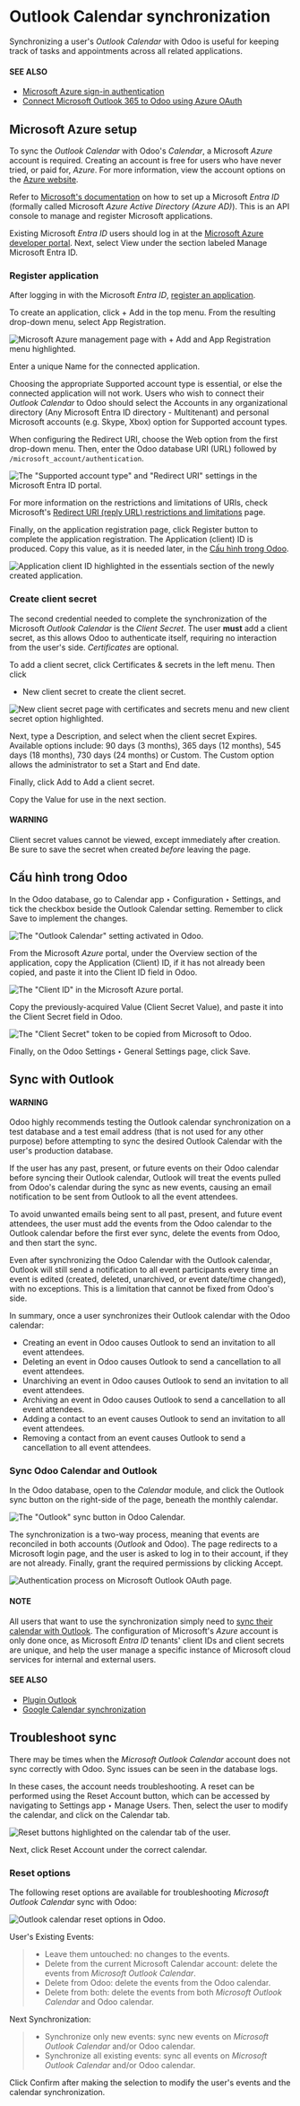 # Outlook Calendar synchronization

Synchronizing a user's *Outlook Calendar* with Odoo is useful for keeping track of tasks and
appointments across all related applications.

#### SEE ALSO
- [Microsoft Azure sign-in authentication](../../general/users/azure.md)
- [Connect Microsoft Outlook 365 to Odoo using Azure OAuth](../../general/email_communication/azure_oauth.md)

## Microsoft Azure setup

To sync the *Outlook Calendar* with Odoo's *Calendar*, a Microsoft *Azure* account is required.
Creating an account is free for users who have never tried, or paid for, *Azure*. For more
information, view the account options on the [Azure website](https://azure.microsoft.com/en-us/free/?WT.mc_id=A261C142F).

Refer to [Microsoft's documentation](https://docs.microsoft.com/en-us/azure/active-directory/develop/quickstart-create-new-tenant) on how to set up a Microsoft *Entra ID* (formally called
Microsoft *Azure Active Directory (Azure AD)*). This is an API console to manage and register
Microsoft applications.

Existing Microsoft *Entra ID* users should log in at the [Microsoft Azure developer portal](https://portal.azure.com/#home). Next, select View under the section labeled
Manage Microsoft Entra ID.

### Register application

After logging in with the Microsoft *Entra ID*, [register an application](https://docs.microsoft.com/en-us/azure/active-directory/develop/quickstart-register-app).

To create an application, click + Add in the top menu. From the resulting drop-down
menu, select App Registration.

![Microsoft Azure management page with + Add and App Registration menu highlighted.](applications/productivity/calendar/outlook/app-register.png)

Enter a unique Name for the connected application.

Choosing the appropriate Supported account type is essential, or else the connected
application will not work. Users who wish to connect their *Outlook Calendar* to Odoo should select
the Accounts in any organizational directory (Any Microsoft Entra ID directory -
Multitenant) and personal Microsoft accounts (e.g. Skype, Xbox) option for Supported
account types.

When configuring the Redirect URI, choose the Web option from the first
drop-down menu. Then, enter the Odoo database URI (URL) followed by
`/microsoft_account/authentication`.

![The "Supported account type" and "Redirect URI" settings in the Microsoft Entra ID portal.](applications/productivity/calendar/outlook/azure-register-application.png)

For more information on the restrictions and limitations of URIs, check Microsoft's [Redirect URI
(reply URL) restrictions and limitations](https://docs.microsoft.com/en-us/azure/active-directory/develop/reply-url) page.

Finally, on the application registration page, click Register button to complete the
application registration. The Application (client) ID is produced. Copy this value, as
it is needed later, in the [Cấu hình trong Odoo](#outlook-calendar-odoo-setup).

![Application client ID highlighted in the essentials section of the newly created
application.](applications/productivity/calendar/outlook/app-client-id.png)

### Create client secret

The second credential needed to complete the synchronization of the Microsoft *Outlook Calendar* is
the *Client Secret*. The user **must** add a client secret, as this allows Odoo to authenticate
itself, requiring no interaction from the user's side. *Certificates* are optional.

To add a client secret, click Certificates & secrets in the left menu. Then click
+ New client secret to create the client secret.

![New client secret page with certificates and secrets menu and new client secret option
highlighted.](applications/productivity/calendar/outlook/client-secret.png)

Next, type a Description, and select when the client secret Expires.
Available options include: 90 days (3 months), 365 days (12 months),
545 days (18 months), 730 days (24 months) or Custom. The
Custom option allows the administrator to set a Start and End
date.

Finally, click Add to Add a client secret.

Copy the Value for use in the next section.

#### WARNING
Client secret values cannot be viewed, except immediately after creation. Be sure to save the
secret when created *before* leaving the page.

<a id="outlook-calendar-odoo-setup"></a>

## Cấu hình trong Odoo

In the Odoo database, go to Calendar app ‣ Configuration ‣ Settings, and tick
the checkbox beside the Outlook Calendar setting. Remember to click Save to
implement the changes.

![The "Outlook Calendar" setting activated in Odoo.](applications/productivity/calendar/outlook/outlook-calendar-setting.png)

From the Microsoft *Azure* portal, under the Overview section of the application, copy
the Application (Client) ID, if it has not already been copied, and paste it into the
Client ID field in Odoo.

![The "Client ID" in the Microsoft Azure portal.](applications/productivity/calendar/outlook/client-id.png)

Copy the previously-acquired Value (Client Secret Value), and paste it into the
Client Secret field in Odoo.

![The "Client Secret" token to be copied from Microsoft to Odoo.](applications/productivity/calendar/outlook/client-secret-value.png)

Finally, on the Odoo Settings ‣ General Settings page, click Save.

<a id="outlook-sync"></a>

## Sync with Outlook

#### WARNING
Odoo highly recommends testing the Outlook calendar synchronization on a test database and a
test email address (that is not used for any other purpose) before attempting to sync the
desired Outlook Calendar with the user's production database.

If the user has any past, present, or future events on their Odoo calendar before syncing their
Outlook calendar, Outlook will treat the events pulled from Odoo's calendar during the sync as
new events, causing an email notification to be sent from Outlook to all the event attendees.

To avoid unwanted emails being sent to all past, present, and future event attendees, the user
must add the events from the Odoo calendar to the Outlook calendar before the first ever sync,
delete the events from Odoo, and then start the sync.

Even after synchronizing the Odoo Calendar with the Outlook calendar, Outlook will still send a
notification to all event participants every time an event is edited (created, deleted,
unarchived, or event date/time changed), with no exceptions. This is a limitation that cannot be
fixed from Odoo's side.

In summary, once a user synchronizes their Outlook calendar with the Odoo calendar:

- Creating an event in Odoo causes Outlook to send an invitation to all event attendees.
- Deleting an event in Odoo causes Outlook to send a cancellation to all event attendees.
- Unarchiving an event in Odoo causes Outlook to send an invitation to all event attendees.
- Archiving an event in Odoo causes Outlook to send a cancellation to all event attendees.
- Adding a contact to an event causes Outlook to send an invitation to all event attendees.
- Removing a contact from an event causes Outlook to send a cancellation to all event attendees.

### Sync Odoo Calendar and Outlook

In the Odoo database, open to the *Calendar* module, and click the Outlook sync button
on the right-side of the page, beneath the monthly calendar.

![The "Outlook" sync button in Odoo Calendar.](applications/productivity/calendar/outlook/outlook-sync-button.png)

The synchronization is a two-way process, meaning that events are reconciled in both accounts
(*Outlook* and Odoo). The page redirects to a Microsoft login page, and the user is asked to log in
to their account, if they are not already. Finally, grant the required permissions by clicking
Accept.

![Authentication process on Microsoft Outlook OAuth page.](applications/productivity/calendar/outlook/accept-terms.png)

#### NOTE
All users that want to use the synchronization simply need to [sync their calendar with
Outlook](#outlook-sync). The configuration of Microsoft's *Azure* account is only done once, as
Microsoft *Entra ID* tenants' client IDs and client secrets are unique, and help the user manage
a specific instance of Microsoft cloud services for internal and external users.

#### SEE ALSO
- [Plugin Outlook](../../general/integrations/mail_plugins/outlook.md)
- [Google Calendar synchronization](google.md)

## Troubleshoot sync

There may be times when the *Microsoft Outlook Calendar* account does not sync correctly with Odoo.
Sync issues can be seen in the database logs.

In these cases, the account needs troubleshooting. A reset can be performed using the
Reset Account button, which can be accessed by navigating to Settings
app ‣ Manage Users. Then, select the user to modify the calendar, and click on the
Calendar tab.

![Reset buttons highlighted on the calendar tab of the user.](applications/productivity/calendar/outlook/outlook-reset.png)

Next, click Reset Account under the correct calendar.

### Reset options

The following reset options are available for troubleshooting *Microsoft Outlook Calendar* sync with
Odoo:

![Outlook calendar reset options in Odoo.](applications/productivity/calendar/outlook/reset-calendar.png)

User's Existing Events:

> - Leave them untouched: no changes to the events.
> - Delete from the current Microsoft Calendar account: delete the events from *Microsoft
>   Outlook Calendar*.
> - Delete from Odoo: delete the events from the Odoo calendar.
> - Delete from both: delete the events from both *Microsoft Outlook Calendar* and Odoo
>   calendar.

Next Synchronization:

> - Synchronize only new events: sync new events on *Microsoft Outlook Calendar* and/or
>   Odoo calendar.
> - Synchronize all existing events: sync all events on *Microsoft Outlook Calendar*
>   and/or Odoo calendar.

Click Confirm after making the selection to modify the user's events and the calendar
synchronization.
